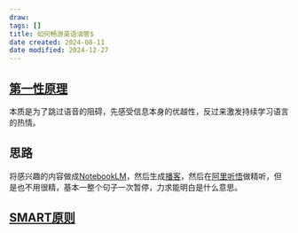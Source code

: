 ```yaml
---
draw:
tags: []
title: 如何畅游英语油管$
date created: 2024-08-11
date modified: 2024-12-27
---
```


## [第一性原理](第一性原理.md)

本质是为了跳过语音的阻碍，先感受信息本身的优越性，反过来激发持续学习语言的热情。

## 思路

将感兴趣的内容做成[NotebookLM](NotebookLM.md)，然后生成[播客](播客.md)，然后在[阿里听悟](阿里听悟.md)做精听，但是也不用很精，基本一整个句子一次暂停，力求能明白是什么意思。

## [SMART原则](SMART原则.md)
